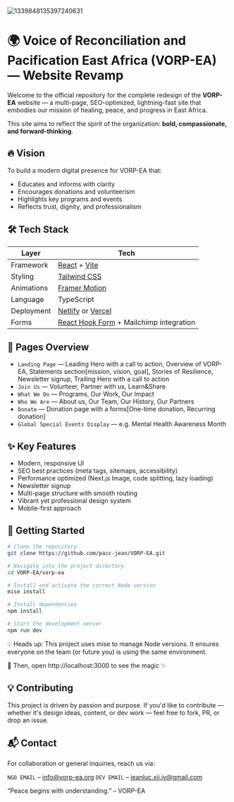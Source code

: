![1339848135397240631](https://github.com/user-attachments/assets/fe91fbed-16b3-48d0-b4d5-57db3a76fe48)
# 🌍 Voice of Reconciliation and Pacification East Africa (VORP-EA) — Website Revamp

Welcome to the official repository for the complete redesign of the **VORP-EA** website — a multi-page, SEO-optimized, lightning-fast site that embodies our mission of healing, peace, and progress in East Africa.

This site aims to reflect the spirit of the organization: **bold, compassionate, and forward-thinking**.

## 🔥 Vision

To build a modern digital presence for VORP-EA that:

- Educates and informs with clarity
- Encourages donations and volunteerism
- Highlights key programs and events
- Reflects trust, dignity, and professionalism

## 🛠️ Tech Stack

| Layer      | Tech                                                                   |
| ---------- | ---------------------------------------------------------------------- |
| Framework  | [React](https://reactjs.org) + [Vite](https://vitejs.dev)              |
| Styling    | [Tailwind CSS](https://tailwindcss.com)                                |
| Animations | [Framer Motion](https://www.framer.com/motion/)                        |
| Language   | TypeScript                                                             |
| Deployment | [Netlify](https://www.netlify.com) or [Vercel](https://vercel.com)     |
| Forms      | [React Hook Form](https://react-hook-form.com) + Mailchimp integration |

## 📄 Pages Overview

- `Landing Page` — Leading Hero with a call to action, Overview of VORP-EA, Statements section[mission, vision, goal], Stories of Resilience, Newsletter signup, Trailing Hero with a call to action 
- `Join Us` — Volunteer, Partner with us, Learn&Share
- `What We Do` — Programs, Our Work, Our Impact
- `Who We Are` — About us, Our Team, Our History, Our Partners
- `Donate` — Donation page with a forms[One-time donation, Recurring donation]
- `Global Special Events Display` — e.g. Mental Health Awareness Month

## ✨ Key Features

- Modern, responsive UI
- SEO best practices (meta tags, sitemaps, accessibility)
- Performance optimized (Next.js Image, code splitting, lazy loading)
- Newsletter signup
- Multi-page structure with smooth routing
- Vibrant yet professional design system
- Mobile-first approach

## 🚀 Getting Started
```bash
# Clone the repository
git clone https://github.com/pacc-jean/VORP-EA.git

# Navigate into the project directory
cd VORP-EA/vorp-ea

# Install and activate the correct Node version
mise install

# Install dependencies
npm install

# Start the development server
npm run dev
```

💡 Heads up: This project uses mise to manage Node versions.
It ensures everyone on the team (or future you) is using the same environment.

🔗 Then, open http://localhost:3000 to see the magic ✨

## 💡 Contributing
This project is driven by passion and purpose. If you'd like to contribute — whether it's design ideas, content, or dev work — feel free to fork, PR, or drop an issue.

## 📬 Contact
For collaboration or general inquiries, reach us via:

`NGO EMAIL` – info@vorp-ea.org
`DEV EMAIL` – jeanluc.xii.iv@gmail.com

“Peace begins with understanding.” – VORP-EA
